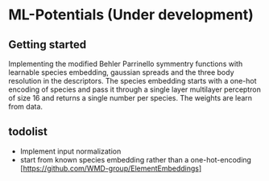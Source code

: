 # ML-Potentials (Under development)



## Getting started

Implementing the modified Behler Parrinello symmentry functions with learnable species embedding, gaussian spreads and the three body resolution in the descriptors.
The species embedding starts with a one-hot encoding of species and pass it through a single layer multilayer perceptron of size 16 and returns a single number per species.
The weights are learn from data.

## todolist
- Implement input normalization
- start from known species embedding rather than a one-hot-encoding [https://github.com/WMD-group/ElementEmbeddings] 



